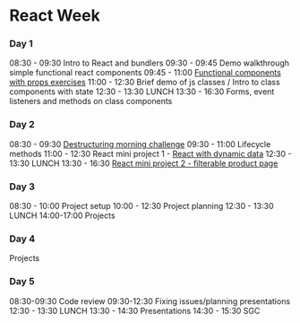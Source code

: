 # React Week

### Day 1

08:30 - 09:30 Intro to React and bundlers
09:30 - 09:45 Demo walkthrough simple functional react components
09:45 - 11:00 [Functional components with props exercises](https://github.com/rithmschool/react_exercises/tree/master/01-introduction-to-react/jsx-and-babel)
11:00 - 12:30 Brief demo of js classes / Intro to class components with state
12:30 - 13:30 LUNCH
13:30 - 16:30 Forms, event listeners and methods on class components

### Day 2

08:30 - 09:30 [Destructuring morning challenge](https://github.com/oliverjam/learn-destructuring)
09:30 - 11:00 Lifecycle methods
11:00 - 12:30 React mini project 1 - [React with dynamic data](https://github.com/oliverjam/react-dynamic-data-workshop)
12:30 - 13:30 LUNCH
13:30 - 16:30 [React mini project 2 - filterable product page](https://github.com/oliverjam/react-food-workshop)

### Day 3

08:30 - 10:00 Project setup
10:00 - 12:30 Project planning
12:30 - 13:30 LUNCH
14:00-17:00 Projects

### Day 4

Projects

### Day 5

08:30-09:30 Code review
09:30-12:30 Fixing issues/planning presentations
12:30 - 13:30 LUNCH
13:30 - 14:30 Presentations
14:30 - 15:30 SGC
